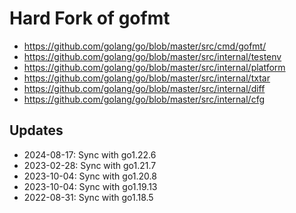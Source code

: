 # Hard Fork of gofmt

- https://github.com/golang/go/blob/master/src/cmd/gofmt/
- https://github.com/golang/go/blob/master/src/internal/testenv
- https://github.com/golang/go/blob/master/src/internal/platform
- https://github.com/golang/go/blob/master/src/internal/txtar
- https://github.com/golang/go/blob/master/src/internal/diff
- https://github.com/golang/go/blob/master/src/internal/cfg

## Updates

- 2024-08-17: Sync with go1.22.6
- 2023-02-28: Sync with go1.21.7
- 2023-10-04: Sync with go1.20.8
- 2023-10-04: Sync with go1.19.13
- 2022-08-31: Sync with go1.18.5
